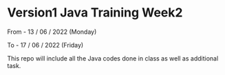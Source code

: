 # Version1 Java Training Week2

From - 13 / 06 / 2022 (Monday)

To - 17 / 06 / 2022 (Friday)

This repo will include all the Java codes done in class as well as additional task.
